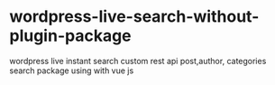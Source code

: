 # wordpress-live-search-without-plugin-package
wordpress live instant search custom rest api post,author, categories search  package  using with vue js
